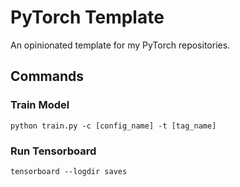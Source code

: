 # PyTorch Template

An opinionated template for my PyTorch repositories.

## Commands

### Train Model

```
python train.py -c [config_name] -t [tag_name]
```

### Run Tensorboard

```
tensorboard --logdir saves
```
